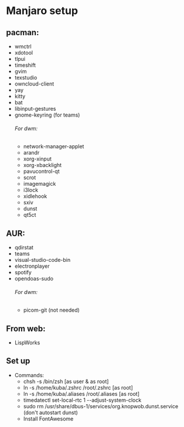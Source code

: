 # Manjaro setup
## pacman:
- wmctrl
- xdotool
- tlpui
- timeshift
- gvim
- texstudio
- owncloud-client
- yay
- kitty
- bat
- libinput-gestures
- gnome-keyring (for teams)
	###### For dwm:
	- network-manager-applet
	- arandr
	- xorg-xinput
	- xorg-xbacklight
	- pavucontrol-qt
	- scrot
	- imagemagick
	- i3lock
	- xidlehook
	- sxiv
    - dunst
    - qt5ct

## AUR:
- qdirstat
- teams
- visual-studio-code-bin
- electronplayer
- spotify
- opendoas-sudo
    ###### For dwm:
    - picom-git (not needed)

## From web:
- LispWorks

## Set up
- Commands:
	- chsh -s /bin/zsh 				[as user & as root]
	- ln -s /home/kuba/.zshrc /root/.zshrc 		[as root]
	- ln -s /home/kuba/.aliases /root/.aliases	[as root]
    - timedatectl set-local-rtc 1 --adjust-system-clock
    - sudo rm /usr/share/dbus-1/services/org.knopwob.dunst.service (don't autostart dunst)
    - Install FontAwesome


